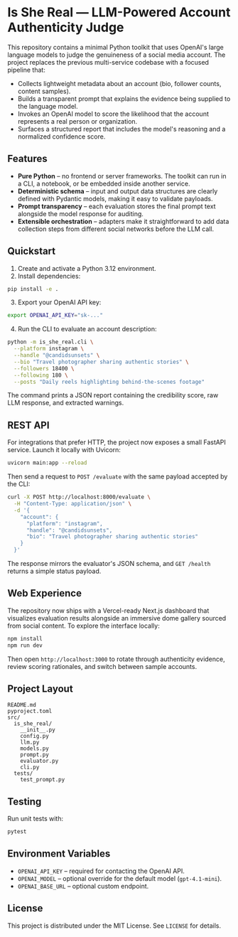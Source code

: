 # Is She Real — LLM-Powered Account Authenticity Judge

This repository contains a minimal Python toolkit that uses OpenAI's large language models to judge the genuineness of a social media account. The project replaces the previous multi-service codebase with a focused pipeline that:

* Collects lightweight metadata about an account (bio, follower counts, content samples).
* Builds a transparent prompt that explains the evidence being supplied to the language model.
* Invokes an OpenAI model to score the likelihood that the account represents a real person or organization.
* Surfaces a structured report that includes the model's reasoning and a normalized confidence score.

## Features

* **Pure Python** – no frontend or server frameworks. The toolkit can run in a CLI, a notebook, or be embedded inside another service.
* **Deterministic schema** – input and output data structures are clearly defined with Pydantic models, making it easy to validate payloads.
* **Prompt transparency** – each evaluation stores the final prompt text alongside the model response for auditing.
* **Extensible orchestration** – adapters make it straightforward to add data collection steps from different social networks before the LLM call.

## Quickstart

1. Create and activate a Python 3.12 environment.
2. Install dependencies:

```bash
pip install -e .
```

3. Export your OpenAI API key:

```bash
export OPENAI_API_KEY="sk-..."
```

4. Run the CLI to evaluate an account description:

```bash
python -m is_she_real.cli \
  --platform instagram \
  --handle "@candidsunsets" \
  --bio "Travel photographer sharing authentic stories" \
  --followers 18400 \
  --following 180 \
  --posts "Daily reels highlighting behind-the-scenes footage"
```

The command prints a JSON report containing the credibility score, raw LLM response, and extracted warnings.

 ## REST API

For integrations that prefer HTTP, the project now exposes a small FastAPI service. Launch it locally with Uvicorn:

```bash
uvicorn main:app --reload
```

Then send a request to `POST /evaluate` with the same payload accepted by the CLI:

```bash
curl -X POST http://localhost:8000/evaluate \
  -H "Content-Type: application/json" \
  -d '{
    "account": {
      "platform": "instagram",
      "handle": "@candidsunsets",
      "bio": "Travel photographer sharing authentic stories"
    }
  }'
```

The response mirrors the evaluator's JSON schema, and `GET /health` returns a simple status payload.

 
## Web Experience

The repository now ships with a Vercel-ready Next.js dashboard that visualizes evaluation results alongside an immersive dome
gallery sourced from social content. To explore the interface locally:

```bash
npm install
npm run dev
```

Then open `http://localhost:3000` to rotate through authenticity evidence, review scoring rationales, and switch between sample
accounts.

## Project Layout

```
README.md
pyproject.toml
src/
  is_she_real/
    __init__.py
    config.py
    llm.py
    models.py
    prompt.py
    evaluator.py
    cli.py
  tests/
    test_prompt.py
```

## Testing

Run unit tests with:

```bash
pytest
```

## Environment Variables

* `OPENAI_API_KEY` – required for contacting the OpenAI API.
* `OPENAI_MODEL` – optional override for the default model (`gpt-4.1-mini`).
* `OPENAI_BASE_URL` – optional custom endpoint.

## License

This project is distributed under the MIT License. See `LICENSE` for details.
